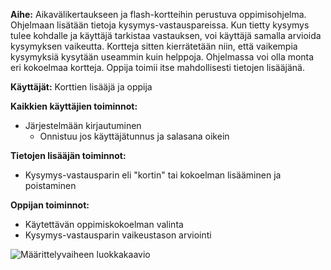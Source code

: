 **Aihe:** Aikavälikertaukseen ja flash-kortteihin perustuva oppimisohjelma. Ohjelmaan lisätään tietoja kysymys-vastauspareissa. Kun tietty kysymys tulee kohdalle ja käyttäjä tarkistaa vastauksen, voi käyttäjä samalla arvioida kysymyksen vaikeutta. Kortteja sitten kierrätetään niin, että vaikempia kysymyksiä kysytään useammin kuin helppoja. Ohjelmassa voi olla monta eri kokoelmaa kortteja. Oppija toimii itse mahdollisesti tietojen lisääjänä.

**Käyttäjät:** Korttien lisääjä ja oppija

**Kaikkien käyttäjien toiminnot:** 
- Järjestelmään kirjautuminen
  - Onnistuu jos käyttäjätunnus ja salasana oikein

**Tietojen lisääjän toiminnot:** 
- Kysymys-vastausparin eli "kortin" tai kokoelman lisääminen ja poistaminen

**Oppijan toiminnot:** 
- Käytettävän oppimiskokoelman valinta
- Kysymys-vastausparin vaikeustason arviointi


![Määrittelyvaiheen luokkakaavio](MaarittelyvaiheenLuokkakaavio.png "Määrittelyvaiheen luokkakaavio")






